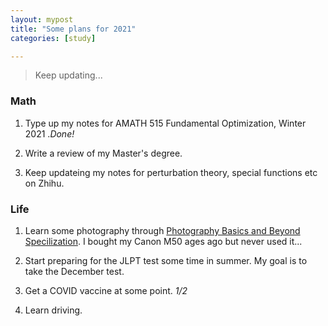 ```yaml
---
layout: mypost
title: "Some plans for 2021"
categories: [study]

---
```


> Keep updating...


### Math

1. Type up my notes for AMATH 515 Fundamental Optimization, Winter 2021 .*Done!*

2. Write a review of my Master's degree. 

3. Keep updateing my notes for perturbation theory, special functions etc on Zhihu.


### Life

1. Learn some photography through [Photography Basics and Beyond Specilization](https://www.coursera.org/specializations/photography-basics?). I bought my Canon M50 ages ago but never used it...

2. Start preparing for the JLPT test some time in summer. My goal is to take the December test.

3. Get a COVID vaccine at some point. *1/2*

4. Learn driving.





